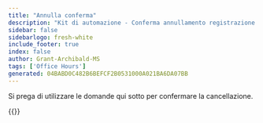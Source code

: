 ```yaml
---
title: "Annulla conferma"
description: "Kit di automazione - Conferma annullamento registrazione orario d'ufficio"
sidebar: false
sidebarlogo: fresh-white
include_footer: true
index: false
author: Grant-Archibald-MS
tags: ['Office Hours']
generated: 04BABD0C482B6BEFCF2B0531000A021BA6DA07BB
---
```


Si prega di utilizzare le domande qui sotto per confermare la cancellazione.

{{<questions name="/content/it/office-hours/unregister-confirm.json" completed="Grazie per aver completato la conferma di annullamento della registrazione" showNavigationButtons="false" locale="it">}}
